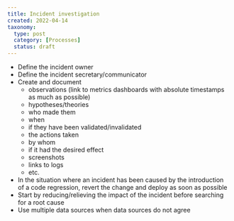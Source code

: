 ```yaml
---
title: Incident investigation
created: 2022-04-14
taxonomy:
  type: post
  category: [Processes]
  status: draft
---
```


* Define the incident owner
* Define the incident secretary/communicator
* Create and document
	* observations (link to metrics dashboards with absolute timestamps as much as possible)
	* hypotheses/theories
	* who made them
	* when
	* if they have been validated/invalidated
	* the actions taken
	* by whom
	* if it had the desired effect
	* screenshots
	* links to logs
	* etc.
* In the situation where an incident has been caused by the introduction of a code regression, revert the change and deploy as soon as possible
* Start by reducing/relieving the impact of the incident before searching for a root cause
* Use multiple data sources when data sources do not agree

